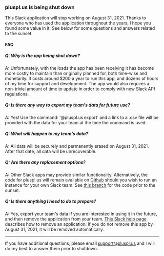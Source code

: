 ### pluspl.us is being shut down

This Slack application will stop working on August 31, 2021. Thanks to everyone who has used the application throughout the years, I hope you found some value in it. See below for some questions and answers related to the sunset.

#### FAQ

##### Q: Why is the app being shut down?

A: Unfortunately, with the loads the app has been receiving it has become more costly to maintain than originally planned for, both time-wise and monetarily. It costs around $200 a year to run this app, and dozens of hours of my time for support and development. The app would also requires a non-trivial amount of time to update in order to comply with new Slack API regulations. 

##### Q: Is there any way to export my team's data for future use?

A: Yes! Use the command: '@pluspl.us export' and a link to a .csv file will be provided with the data for your team at the time the command is used.

##### Q: What will happen to my team's data?

A: All data will be securely and permanently erased on August 31, 2021. After that date, all data will be unrecoverable.

##### Q: Are there any replacement options?

A: Other Slack apps may provide similar functionality. Alternatively, the code for pluspl.us will remain available on [Github](https://github.com/plusplusslack/pluspl.us) should you wish to run an instance for your own Slack team. See [this branch](https://github.com/plusplusslack/pluspl.us/tree/pre-sunset) for the code prior to the sunset. 

##### Q: Is there anything I need to do to prepare?

A: Yes, export your team's data if you are interested in using it in the future, and then remove the application from your team. [This Slack help page](https://slack.com/help/articles/360003125231-Remove-apps-and-custom-integrations-from-your-workspace) describes how to remove an application. If you do not remove this app by August 31, 2021, it will be removed automatically. 

---

If you have additional questions, please email support@pluspl.us and I will do my best to answer them prior to shutdown.
